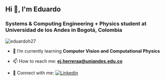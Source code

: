 ## Hi 👋, I'm Eduardo

<h3 align="left">Systems & Computing Engineering + Physics student at Universidad de los Andes in Bogotá, Colombia</h3>

<p align="left"> <img src="https://komarev.com/ghpvc/?username=eduardoh27&label=Profile%20views&color=0e75b6&style=flat" alt="eduardoh27" /> </p>

- 🌱 I’m currently learning **Computer Vision and Computational Physics**

- 📫 How to reach me:  **ej.herreraa@uniandes.edu.co**

- 💬 Connect with me: [![Linkedin](https://img.shields.io/badge/-LinkedIn-blue?style=flat&logo=Linkedin&logoColor=white)](https://www.linkedin.com/in/eduardo-herrera-alba/)
